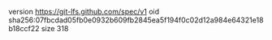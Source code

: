 version https://git-lfs.github.com/spec/v1
oid sha256:07fbcdad05fb0e0932b609fb2845ea5f194f0c02d12a984e64321e18b18ccf22
size 318
